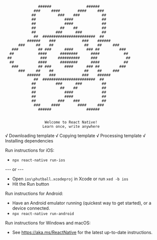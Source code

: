 ```
               ######                ######
             ###     ####        ####     ###
            ##          ###    ###          ##
            ##             ####             ##
            ##             ####             ##
            ##           ##    ##           ##
            ##         ###      ###         ##
             ##  ########################  ##
          ######    ###            ###    ######
      ###     ##    ##              ##    ##     ###      
   ###         ## ###      ####      ### ##         ###   
  ##           ####      ########      ####           ##  
 ##             ###     ##########     ###             ## 
  ##           ####      ########      ####           ##  
   ###         ## ###      ####      ### ##         ###   
      ###     ##    ##              ##    ##     ###      
          ######    ###            ###    ######
             ##  ########################  ##
            ##         ###      ###         ##
            ##           ##    ##           ##
            ##             ####             ##
            ##             ####             ##
            ##          ###    ###          ##
             ###     ####        ####     ###
               ######                ######


                  Welcome to React Native!
                 Learn once, write anywhere
```

√ Downloading template
√ Copying template
√ Processing template
√ Installing dependencies

Run instructions for iOS:
- `npx react-native run-ios`

--- or ---
- Open `ios\phutball.xcodeproj` in Xcode or run `xed -b ios`
- Hit the Run button

Run instructions for Android:
- Have an Android emulator running (quickest way to get started), or a device connected.
- `npx react-native run-android`

Run instructions for Windows and macOS:
- See https://aka.ms/ReactNative for the latest up-to-date instructions.
